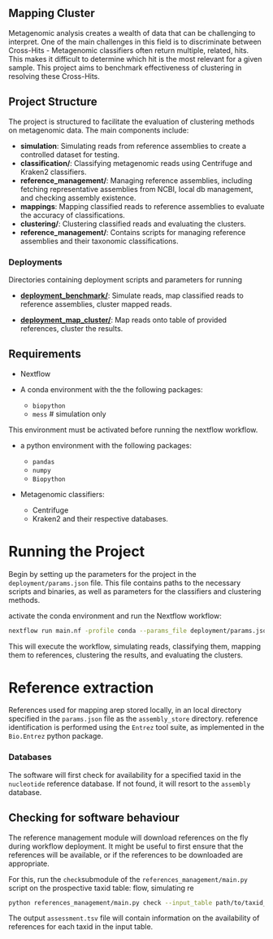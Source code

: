## Mapping Cluster

Metagenomic analysis creates a wealth of data that can be challenging to interpret. One of the main challenges in this field is to discriminate between Cross-Hits - Metagenomic classifiers often return multiple, related, hits. This makes it difficult to determine which hit is the most relevant for a given sample. This project aims to benchmark effectiveness of clustering in resolving these Cross-Hits.

## Project Structure

The project is structured to facilitate the evaluation of clustering methods on metagenomic data. The main components include:

- **simulation**: Simulating reads from reference assemblies to create a controlled dataset for testing.
- **classification/**: Classifying metagenomic reads using Centrifuge and Kraken2 classifiers.
- **reference_management/**: Managing reference assemblies, including fetching representative assemblies from NCBI, local db management, and checking assembly existence.
- **mappings**: Mapping classified reads to reference assemblies to evaluate the accuracy of classifications.
- **clustering/**: Clustering classified reads and evaluating the clusters.
- **reference_management/**: Contains scripts for managing reference assemblies and their taxonomic classifications.

### Deployments

Directories containing deployment scripts and parameters for running

- [**deployment_benchmark/**](deployment_benchmark): Simulate reads, map classified reads to reference assemblies, cluster mapped reads.

- [**deployment_map_cluster/**](deployment_map_cluster): Map reads onto table of provided references, cluster the results.

## Requirements

- Nextflow

- A conda environment with the the following packages:
  - `biopython`
  - `mess` # simulation only

This environment must be activated before running the nextflow workflow.

- a python environment with the following packages:

  - `pandas`
  - `numpy`
  - `Biopython`

- Metagenomic classifiers:
  - Centrifuge
  - Kraken2
    and their respective databases.

# Running the Project

Begin by setting up the parameters for the project in the `deployment/params.json` file. This file contains paths to the necessary scripts and binaries, as well as parameters for the classifiers and clustering methods.

activate the conda environment and run the Nextflow workflow:

```bash
nextflow run main.nf -profile conda --params_file deployment/params.json
```

This will execute the workflow, simulating reads, classifying them, mapping them to references, clustering the results, and evaluating the clusters.

# Reference extraction

References used for mapping arep stored locally, in an local directory specified in the `params.json` file as the `assembly_store` directory. reference identification is performed using the `Entrez` tool suite, as implemented in the `Bio.Entrez` python package.

### Databases

The software will first check for availability for a specified taxid in the `nucleotide` reference database. If not found, it will resort to the `assembly` database.

## Checking for software behaviour

The reference management module will download references on the fly during workflow deployment. It might be useful
to first ensure that the references will be available, or if the references to be downloaded are appropriate.

For this, run the `check`submodule of the `references_management/main.py` script on the prospective taxid table:
flow, simulating re
```bash
python references_management/main.py check --input_table path/to/taxid_table.tsv --assessment /path/to/assessment.tsv
```

The output `assessment.tsv` file will contain information on the availability of references for each taxid in the input table.
